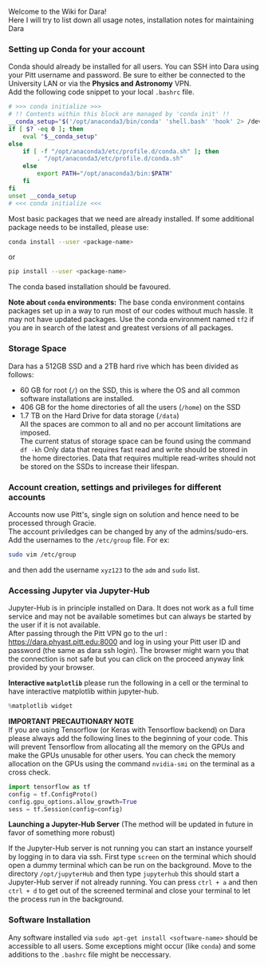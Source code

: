 Welcome to the Wiki for Dara!  
Here I will try to list down all usage notes, installation notes for maintaining Dara

### Setting up Conda for your account

Conda should already be installed for all users. You can SSH into Dara using your Pitt username and password. Be sure to either be connected to the University LAN or via the **Physics and Astronomy** VPN.  
Add the following code snippet to your local `.bashrc` file.   

```bash
# >>> conda initialize >>>
# !! Contents within this block are managed by 'conda init' !!
__conda_setup="$('/opt/anaconda3/bin/conda' 'shell.bash' 'hook' 2> /dev/null)"
if [ $? -eq 0 ]; then
    eval "$__conda_setup"
else
    if [ -f "/opt/anaconda3/etc/profile.d/conda.sh" ]; then
        . "/opt/anaconda3/etc/profile.d/conda.sh"
    else
        export PATH="/opt/anaconda3/bin:$PATH"
    fi
fi
unset __conda_setup
# <<< conda initialize <<<
```

Most basic packages that we need are already installed. If some additional package needs to be installed, please use:  
```bash
conda install --user <package-name>
```
or  
```bash
pip install --user <package-name>
```
The conda based installation should be favoured.

**Note about `conda` environments:** The base conda environment contains packages set up in a way to run most of our codes without much hassle. It may not have updated packages. Use the conda environment named `tf2` if you are in search of the latest and greatest versions of all packages.

### Storage Space
Dara has a 512GB SSD and a 2TB hard rive which has been divided as follows:
- 60 GB for root (`/`) on the SSD, this is where the OS and all common software installations are installed.
- 406 GB for the home directories of all the users (`/home`) on the SSD
- 1.7 TB on the Hard Drive for data storage (`/data`)   
All the spaces are common to all and no per account limitations are imposed.   
The current status of storage space can be found using the command `df -kh`
Only data that requires fast read and write should be stored in the home directories. Data that requires multiple read-writes should not be stored on the SSDs to increase their lifespan.

### Account creation, settings and privileges for different accounts
Accounts now use Pitt's, single sign on solution and hence need to be processed through Gracie.  
The account priviledges can be changed by any of the admins/sudo-ers. Add the usernames to the `/etc/group` file. For ex:
```bash
sudo vim /etc/group
```
and then add the username `xyz123` to the `adm` and `sudo` list.

### Accessing Jupyter via Jupyter-Hub
Jupyter-Hub is in principle installed on Dara. It does not work as a full time service and may not be available sometimes but can always be started by the user if it is not available.    
After passing through the Pitt VPN go to the url : <https://dara.phyast.pitt.edu:8000> and log in using your Pitt user ID and password (the same as dara ssh login). The browser might warn you that the connection is not safe but you can click on the proceed anyway link provided by your browser.   

**Interactive `matplotlib`**
please run the following in a cell or the terminal to have interactive matplotlib within jupyter-hub.
```python
%matplotlib widget
```

**IMPORTANT PRECAUTIONARY NOTE**  
If you are using Tensorflow (or Keras with Tensorflow backend) on Dara please always add the following lines to the beginning of your code. This will prevent Tensorflow from allocating all the memory on the GPUs and make the GPUs unusable for other users. You can check the memory allocation on the GPUs using the command `nvidia-smi` on the terminal as a cross check.

```python
import tensorflow as tf
config = tf.ConfigProto()
config.gpu_options.allow_growth=True
sess = tf.Session(config=config)
```

**Launching a Jupyter-Hub Server** (The method will be updated in future in favor of something more robust)   

If the Jupyter-Hub server is not running you can start an instance yourself by logging in to dara via ssh. First type `screen` on the terminal which should open a dummy terminal which can be run on the background. Move to the directory `/opt/jupyterHub` and then type `jupyterhub` this should start a Jupyter-Hub server if not already running. You can press `ctrl + a` and then `ctrl + d` to get out of the screened terminal and close your terminal to let the process run in the background.


### Software Installation
Any software installed via `sudo apt-get install <software-name>` should be accessible to all users. Some exceptions might occur (like `conda`) and some additions to the `.bashrc` file might be neccessary. 
